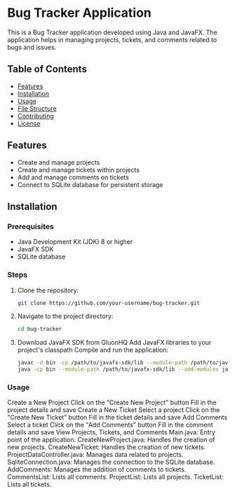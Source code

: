 # Bug Tracker Application

This is a Bug Tracker application developed using Java and JavaFX. The application helps in managing projects, tickets, and comments related to bugs and issues.

## Table of Contents
- [Features](#features)
- [Installation](#installation)
- [Usage](#usage)
- [File Structure](#file-structure)
- [Contributing](#contributing)
- [License](#license)

## Features
- Create and manage projects
- Create and manage tickets within projects
- Add and manage comments on tickets
- Connect to SQLite database for persistent storage

## Installation

### Prerequisites
- Java Development Kit (JDK) 8 or higher
- JavaFX SDK
- SQLite database

### Steps
1. Clone the repository:
   ```sh
   git clone https://github.com/your-username/bug-tracker.git
   
2. Navigate to the project directory:
   ```sh
   cd bug-tracker

3. Download JavaFX SDK from GluonHQ
   Add JavaFX libraries to your project's classpath
   Compile and run the application:

   ```sh
   javac -d bin -cp /path/to/javafx-sdk/lib --module-path /path/to/javafx-sdk/lib --add-modules javafx.controls,javafx.fxml src/*.java
   java -cp bin --module-path /path/to/javafx-sdk/lib --add-modules javafx.controls,javafx.fxml Main

### Usage
   Create a New Project
   Click on the "Create New Project" button
   Fill in the project details and save
   Create a New Ticket
   Select a project
   Click on the "Create New Ticket" button
   Fill in the ticket details and save
   Add Comments
   Select a ticket
   Click on the "Add Comments" button
   Fill in the comment details and save
   View Projects, Tickets, and Comments
   Main.java: Entry point of the application.
   CreateNewProject.java: Handles the creation of new projects.
   CreateNewTicket: Handles the creation of new tickets.
   ProjectDataController.java: Manages data related to projects.
   SqliteConnection.java: Manages the connection to the SQLite database.
   AddComments: Manages the addition of comments to tickets.
   CommentsList: Lists all comments.
   ProjectList: Lists all projects.
   TicketList: Lists all tickets.

